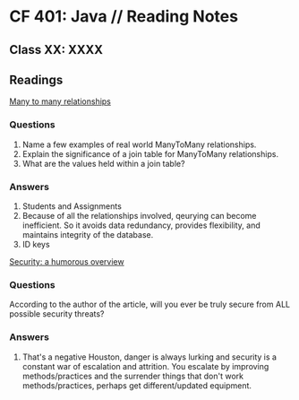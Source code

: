 # CF 401: Java // Reading Notes

## Class XX: XXXX

## Readings

[Many to many relationships](https://www.baeldung.com/hibernate-many-to-many)

### Questions

1. Name a few examples of real world ManyToMany relationships.
2. Explain the significance of a join table for ManyToMany relationships.
3. What are the values held within a join table?

### Answers

1. Students and Assignments
2. Because of all the relationships involved, qeurying can become inefficient. So it avoids data redundancy, provides flexibility, and maintains integrity of the database. 
3. ID keys

[Security: a humorous overview](http://scholar.harvard.edu/files/mickens/files/thisworldofours.pdf)

### Questions

According to the author of the article, will you ever be truly secure from ALL possible security threats?

### Answers

1. That's a negative Houston, danger is always lurking and security is a constant war of escalation and attrition. You escalate by improving methods/practices and the surrender things that don't work methods/practices, perhaps get different/updated equipment.
